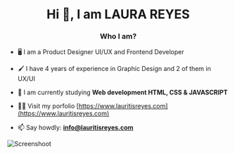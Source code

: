 
<h1 align="center">Hi 👋, I am LAURA REYES</h1>
<h3 align="center">Who I am?</h3>


- 🖥 I am a Product Designer UI/UX and Frontend Developer

- 🖌 I have 4 years of experience in Graphic Design and 2 of them in UX/UI

- 🌱 I am currently studying **Web development HTML, CSS & JAVASCRIPT**

- 👨‍💻 Visit my porfolio [https://www.lauritisreyes.com](https://www.lauritisreyes.com)

- 📫 Say howdly: **info@lauritisreyes.com**

![Screenshoot](https://github.com/lauritisreyes/lauritisreyes/blob/main/web-header.jpg)




